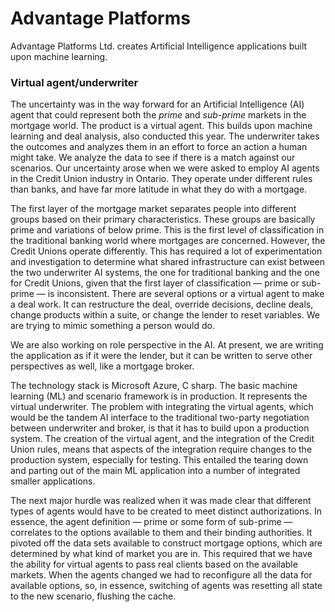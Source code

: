 Advantage Platforms
==========================

Advantage Platforms Ltd. creates Artificial Intelligence applications built upon machine learning.

### Virtual agent/underwriter

The uncertainty was in the way forward for an Artificial Intelligence (AI) agent that could represent both the *prime* and *sub-prime* markets in the mortgage world.
The product is a virtual agent.
This builds upon machine learning and deal analysis,
also conducted this year.
The underwriter takes the outcomes and analyzes them in an effort to force an action a human might take.
We analyze the data to see if there is a match against our scenarios.
Our uncertainty arose when we were asked to employ AI agents in the Credit Union industry in Ontario.
They operate under different rules than banks,
and have far more latitude in what they do with a mortgage.

The first layer of the mortgage market separates people into different groups based on their primary characteristics.
These groups are basically prime and variations of below prime.
This is the first level of classification in the traditional banking world where mortgages are concerned.
However,
the Credit Unions operate differently.
This has required a lot of experimentation and investigation to determine what shared infrastructure can exist between the two underwriter AI systems,
the one for traditional banking and the one for Credit Unions,
given that the first layer of classification
&mdash;
prime or sub-prime
&mdash;
is inconsistent.
There are several options or a virtual agent to make a deal work.
It can restructure the deal,
override decisions,
decline deals,
change products within a suite,
or change the lender to reset variables.
We are trying to mimic something a person would do.

We are also working on role perspective in the AI.
At present,
we are writing the application as if it were the lender,
but it can be written to serve other perspectives as well,
like a mortgage broker.

The technology stack is Microsoft Azure,
C sharp.
The basic machine learning (ML) and scenario framework is in production.
It represents the virtual underwriter.
The problem with integrating the virtual agents,
which would be the tandem AI interface to the traditional two-party negotiation between underwriter and broker,
is that it has to build upon a production system.
The creation of the virtual agent,
and the integration of the Credit Union rules,
means that aspects of the integration require changes to the production system,
especially for testing.
This entailed the tearing down and parting out of the main ML application into a number of integrated smaller applications.

The next major hurdle was realized when it was made clear that different types of agents would have to be created to meet distinct authorizations.
In essence,
the agent definition
&mdash;
prime or some form of sub-prime
&mdash;
correlates to the options available to them and their binding authorities.
It pivoted off the data sets available to construct mortgage options,
which are determined by what kind of market you are in.
This required that we have the ability for virtual agents to pass real clients based on the available markets.
When the agents changed we had to reconfigure all the data for available options,
so,
in essence,
switching of agents was resetting all state to the new scenario,
flushing the cache.
